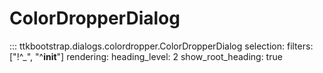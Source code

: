 # ColorDropperDialog

::: ttkbootstrap.dialogs.colordropper.ColorDropperDialog
    selection:
        filters: ["!^_", "^__init__"]
    rendering:
        heading_level: 2
        show_root_heading: true
